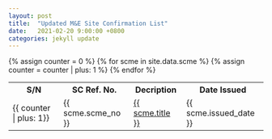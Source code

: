 ```yaml
---
layout: post
title:  "Updated M&E Site Confirmation List"
date:   2021-02-20 9:00:00 +0800
categories: jekyll update
---
```

<table style="width:100%">
  <tr>
    <th>S/N</th>
    <th>SC Ref. No.</th>
    <th>Decription</th>
	<th>Date Issued</th>	
  </tr>
{% assign counter = 0 %}
{% for scme in site.data.scme %}
<tr>	
	<td>{{ counter | plus: 1}}</td>
	<td>{{ scme.scme_no }}</td>
	<td><a href="{{ scme.url }}" target="_blank"> {{ scme.title }}</a></td>
	<td>{{ scme.issued_date }}</td>
	{% assign counter = counter | plus: 1 %}	
</tr>
{% endfor %}